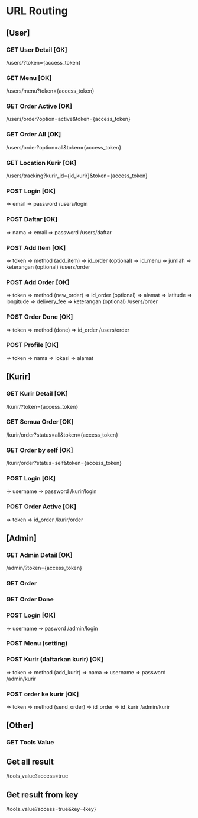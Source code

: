 # URL Routing

## [User]

### GET User Detail [OK]
/users/?token={access_token}

### GET Menu [OK]
/users/menu?token={access_token}

### GET Order Active [OK]
/users/order?option=active&token={access_token}

### GET Order All [OK]
/users/order?option=all&token={access_token}

### GET Location Kurir [OK]
/users/tracking?kurir_id={id_kurir}&token={access_token}

### POST Login [OK]
=> email
=> password
/users/login

### POST Daftar [OK]
=> nama
=> email
=> password
/users/daftar

### POST Add Item [OK]
=> token
=> method (add_item)
=> id_order (optional)
=> id_menu
=> jumlah
=> keterangan (optional)
/users/order

### POST Add Order [OK]
=> token
=> method (new_order)
=> id_order (optional)
=> alamat
=> latitude
=> longitude
=> delivery_fee
=> keterangan (optional)
/users/order

### POST Order Done [OK]
=> token
=> method (done)
=> id_order
/users/order

### POST Profile [OK]
=> token
=> nama
=> lokasi
=> alamat

## [Kurir]

### GET Kurir Detail [OK]
/kurir/?token={access_token}

### GET Semua Order [OK]
/kurir/order?status=all&token={access_token}

### GET Order by self [OK]
/kurir/order?status=self&token={access_token}

### POST Login [OK] 
=> username 
=> password
/kurir/login

### POST Order Active [OK]
=> token
=> id_order
/kurir/order

## [Admin]

### GET Admin Detail [OK]
/admin/?token={access_token}

### GET Order

### GET Order Done

### POST Login [OK]
=> username
=> pasword
/admin/login

### POST Menu (setting)

### POST Kurir (daftarkan kurir) [OK]
=> token
=> method (add_kurir)
=> nama
=> username
=> password
/admin/kurir

### POST order ke kurir [OK]
=> token
=> method (send_order)
=> id_order
=> id_kurir
/admin/kurir

## [Other]

### GET Tools Value

## Get all result
/tools_value?access=true

## Get result from key
/tools_value?access=true&key={key}